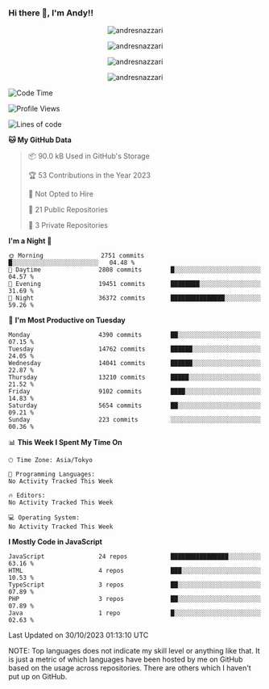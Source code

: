 ### Hi there 👋, I'm Andy!!

<p align="center" >
  <img src="https://github-profile-trophy.vercel.app/?username=AndresNazzari&theme=dracula&column=-1" alt="andresnazzari"/>
</p>

<p align="center">
  <img  src="https://github-readme-stats.vercel.app/api?username=AndresNazzari&count_private=true&show_icons=true&theme=dracula" alt="andresnazzari"/>
</p>
<p align="center">
  <img  src="https://github-readme-stats.vercel.app/api/top-langs/?username=AndresNazzari&layout=compact" alt="andresnazzari"/>
</p>
<p align="center" >
  <img src="https://github-readme-stats.vercel.app/api/wakatime?username=AndresNazzari" alt="andresnazzari"/>
</p>

<!--START_SECTION:waka-->
![Code Time](http://img.shields.io/badge/Code%20Time-966%20hrs%209%20mins-blue)

![Profile Views](http://img.shields.io/badge/Profile%20Views-0-blue)

![Lines of code](https://img.shields.io/badge/From%20Hello%20World%20I%27ve%20Written-14.1%20million%20lines%20of%20code-blue)

**🐱 My GitHub Data** 

> 📦 90.0 kB Used in GitHub's Storage 
 > 
> 🏆 53 Contributions in the Year 2023
 > 
> 🚫 Not Opted to Hire
 > 
> 📜 21 Public Repositories 
 > 
> 🔑 3 Private Repositories 
 > 
**I'm a Night 🦉** 

```text
🌞 Morning                2751 commits        █░░░░░░░░░░░░░░░░░░░░░░░░   04.48 % 
🌆 Daytime                2808 commits        █░░░░░░░░░░░░░░░░░░░░░░░░   04.57 % 
🌃 Evening                19451 commits       ████████░░░░░░░░░░░░░░░░░   31.69 % 
🌙 Night                  36372 commits       ███████████████░░░░░░░░░░   59.26 % 
```
📅 **I'm Most Productive on Tuesday** 

```text
Monday                   4390 commits        ██░░░░░░░░░░░░░░░░░░░░░░░   07.15 % 
Tuesday                  14762 commits       ██████░░░░░░░░░░░░░░░░░░░   24.05 % 
Wednesday                14041 commits       ██████░░░░░░░░░░░░░░░░░░░   22.87 % 
Thursday                 13210 commits       █████░░░░░░░░░░░░░░░░░░░░   21.52 % 
Friday                   9102 commits        ████░░░░░░░░░░░░░░░░░░░░░   14.83 % 
Saturday                 5654 commits        ██░░░░░░░░░░░░░░░░░░░░░░░   09.21 % 
Sunday                   223 commits         ░░░░░░░░░░░░░░░░░░░░░░░░░   00.36 % 
```


📊 **This Week I Spent My Time On** 

```text
🕑︎ Time Zone: Asia/Tokyo

💬 Programming Languages: 
No Activity Tracked This Week

🔥 Editors: 
No Activity Tracked This Week

💻 Operating System: 
No Activity Tracked This Week
```

**I Mostly Code in JavaScript** 

```text
JavaScript               24 repos            ████████████████░░░░░░░░░   63.16 % 
HTML                     4 repos             ███░░░░░░░░░░░░░░░░░░░░░░   10.53 % 
TypeScript               3 repos             ██░░░░░░░░░░░░░░░░░░░░░░░   07.89 % 
PHP                      3 repos             ██░░░░░░░░░░░░░░░░░░░░░░░   07.89 % 
Java                     1 repo              █░░░░░░░░░░░░░░░░░░░░░░░░   02.63 % 
```




 Last Updated on 30/10/2023 01:13:10 UTC
<!--END_SECTION:waka-->

NOTE: Top languages does not indicate my skill level or anything like that. It is just a metric of which languages have been hosted by me on GitHub based on the usage across repositories. There are others which I haven't put up on GitHub.

<!-- Here are some ideas to get you started:

-   🔭 I’m currently working on ...
-   🌱 I’m currently learning ...
-   👯 I’m looking to collaborate on ...
-   🤔 I’m looking for help with ...
-   💬 Ask me about ...
-   📫 How to reach me: ...
-   😄 Pronouns: ...
-   ⚡ Fun fact: ... -->
